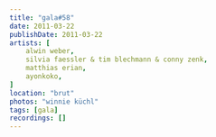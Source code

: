 ```yaml
---
title: "gala#58"
date: 2011-03-22
publishDate: 2011-03-22
artists: [
    alwin weber,
    silvia faessler & tim blechmann & conny zenk,
    matthias erian,
    ayonkoko,
]
location: "brut"
photos: "winnie küchl"
tags: [gala]
recordings: []
---
```

